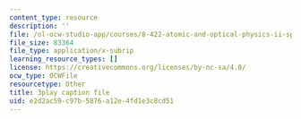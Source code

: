 ```yaml
---
content_type: resource
description: ''
file: /ol-ocw-studio-app/courses/8-422-atomic-and-optical-physics-ii-spring-2013/e2d2ac59c97b5876a12e4fd1e3c8cd51_T1KLrKvCGbA.vtt
file_size: 83364
file_type: application/x-subrip
learning_resource_types: []
license: https://creativecommons.org/licenses/by-nc-sa/4.0/
ocw_type: OCWFile
resourcetype: Other
title: 3play caption file
uid: e2d2ac59-c97b-5876-a12e-4fd1e3c8cd51
---
```

